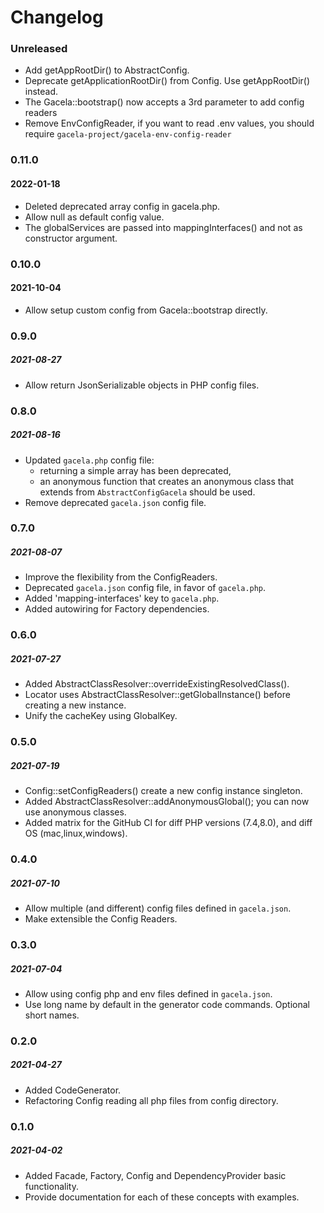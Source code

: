 # Changelog

### Unreleased

- Add getAppRootDir() to AbstractConfig.
- Deprecate getApplicationRootDir() from Config. Use getAppRootDir() instead.
- The Gacela::bootstrap() now accepts a 3rd parameter to add config readers
- Remove EnvConfigReader, if you want to read .env values, you should require `gacela-project/gacela-env-config-reader`

### 0.11.0
#### 2022-01-18

- Deleted deprecated array config in gacela.php.
- Allow null as default config value.
- The globalServices are passed into mappingInterfaces() and not as constructor argument.

### 0.10.0
#### 2021-10-04

- Allow setup custom config from Gacela::bootstrap directly.

### 0.9.0
##### 2021-08-27

- Allow return JsonSerializable objects in PHP config files.

### 0.8.0
##### 2021-08-16

- Updated `gacela.php` config file:
  - returning a simple array has been deprecated,
  - an anonymous function that creates an anonymous class that extends from `AbstractConfigGacela` should be used.
- Remove deprecated `gacela.json` config file.

### 0.7.0
##### 2021-08-07

- Improve the flexibility from the ConfigReaders.
- Deprecated `gacela.json` config file, in favor of `gacela.php`.
- Added 'mapping-interfaces' key to `gacela.php`.
- Added autowiring for Factory dependencies.

### 0.6.0
##### 2021-07-27

- Added AbstractClassResolver::overrideExistingResolvedClass().
- Locator uses AbstractClassResolver::getGlobalInstance() before creating a new instance.
- Unify the cacheKey using GlobalKey.

### 0.5.0
##### 2021-07-19

- Config::setConfigReaders() create a new config instance singleton.
- Added AbstractClassResolver::addAnonymousGlobal(); you can now use anonymous classes.
- Added matrix for the GitHub CI for diff PHP versions (7.4,8.0), and diff OS (mac,linux,windows).

### 0.4.0
##### 2021-07-10

- Allow multiple (and different) config files defined in `gacela.json`.
- Make extensible the Config Readers.

### 0.3.0
##### 2021-07-04

- Allow using config php and env files defined in `gacela.json`.
- Use long name by default in the generator code commands. Optional short names.

### 0.2.0
##### 2021-04-27

- Added CodeGenerator.
- Refactoring Config reading all php files from config directory.

### 0.1.0
##### 2021-04-02

- Added Facade, Factory, Config and DependencyProvider basic functionality.
- Provide documentation for each of these concepts with examples.
